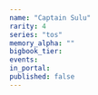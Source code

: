```yaml
---
name: "Captain Sulu"
rarity: 4
series: "tos"
memory_alpha: ""
bigbook_tier:
events:
in_portal:
published: false
---
```

